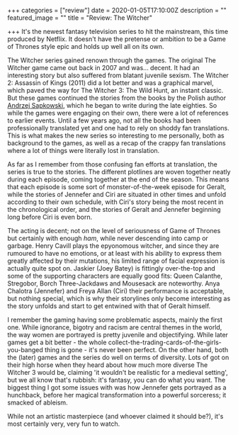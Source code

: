 +++
categories = ["review"]
date = 2020-01-05T17:10:00Z
description = ""
featured_image = ""
title = "Review: The Witcher"

+++
It's the newest fantasy television series to hit the mainstream, this time produced by Netflix. It doesn't have the pretense or ambition to be a Game of Thrones style epic and holds up well all on its own.

<!--more-->

The Witcher series gained renown through the games. The original The Witcher game came out back in 2007 and was... decent. It had an interesting story but also suffered from blatant juvenile sexism. The Witcher 2: Assassin of Kings (2011) did a lot better and was a graphical marvel, which paved the way for The Witcher  3: The Wild Hunt, an instant classic. But these games continued the stories from the books by the Polish author [Andrzej Sapkowski](https://en.wikipedia.org/wiki/Andrzej_Sapkowski), which he began to write during the late eighties. So while the games were engaging on their own, there were a lot of references to earlier events. Until a few years ago, not all the books had been professionally translated yet and one had to rely on shoddy fan translations. This is what makes the new series so interesting to me personally, both as background to the games, as well as a recap of the crappy fan translations where a lot of things were literally lost in translation.

As far as I remember from those confusing fan efforts at translation, the series is true to the stories. The different plotlines are woven together neatly during each episode, coming together at the end of the season. This means that each episode is some sort of monster-of-the-week episode for Geralt, while the stories of Jennefer and Ciri are situated in other times and unfold according to their own schedule, with Ciri's story being the most recent in the chronological order, and the stories of Geralt and Jennefer beginning long before Ciri is even born.

The acting is decent; not on the level of seriousness of Game of Thrones but certainly with enough _ham_, while never descending into camp or garbage. Henry Cavill plays the epyonomous witcher, and since they are rumoured to have no emotions, or at least with his ability to express them greatly affected by their mutations, his limited range of facial expression is actually quite spot on. Jaskier (Joey Batey) is fittingly over-the-top and some of the supporting characters are equally good fits: Queen Calanthe, Stregobor, Borch Three-Jackdaws and Mousesack are noteworthy. Anya Chalotra (Jennefer) and Freya Allan (Ciri) their performance is acceptable, but nothing special, which is why their storylines only become interesting as the story unfolds and start to get entwined with that of Geralt himself.

I remember the gaming having some problematic aspects, mainly the first one. While ignorance, bigotry and racism are central themes in the world, the way women are portrayed is pretty juvenile and objectifying. While later games get a bit better - the whole collect-the-trading-cards-of-the-girls-you-banged thing is gone - it's never been perfect. On the other hand, both the (later) games and the series do well on terms of diversity. Lots of got on their high horse when they heard about how much more diverse The Witcher 3 would be, claiming 'it wouldn't be realistic for a medieval setting', but we all know that's rubbish: it's fantasy, you can do what you want. The biggest thing I got some issues with was how Jennefer gets portrayed as a hunchback, before her magical transformation into a powerful sorceress; it smacked of ableism.

While not an artistic masterpiece (and whoever claimed it should be?), it's most certainly very, very fun to watch.